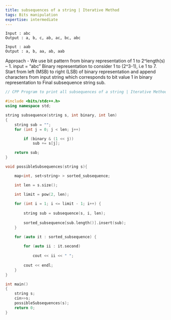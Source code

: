 ```yaml
---
title: subsequences of a string | Iterative Method
tags: Bits manipulation
expertise: intermediate
---
```


```
Input : abc
Output : a, b, c, ab, ac, bc, abc

Input : aab
Output : a, b, aa, ab, aab
```

Approach - We use bit pattern from binary representation of 1 to 2^length(s) – 1.
input = “abc” 
Binary representation to consider 1 to (2^3-1), i.e 1 to 7. 
Start from left (MSB) to right (LSB) of binary representation and append characters from input string which corresponds to bit value 1 in binary representation to Final subsequence string sub.

```cpp
// CPP Program to print all subsequences of a string | Iterative Method

#include <bits/stdc++.h>
using namespace std;

string subsequence(string s, int binary, int len)
{
	string sub = "";
	for (int j = 0; j < len; j++)

		if (binary & (1 << j))
			sub += s[j];

	return sub;
}

void possibleSubsequences(string s){

	map<int, set<string> > sorted_subsequence;

	int len = s.size();

	int limit = pow(2, len);
	
	for (int i = 1; i <= limit - 1; i++) {
		
		string sub = subsequence(s, i, len);
		
		sorted_subsequence[sub.length()].insert(sub);
	}

	for (auto it : sorted_subsequence) {
			
		for (auto ii : it.second)
			
			cout << ii << " ";
		
		cout << endl;
	}
}

int main()
{
	string s; 
    cin>>s;
	possibleSubsequences(s);
	return 0;
}

```
